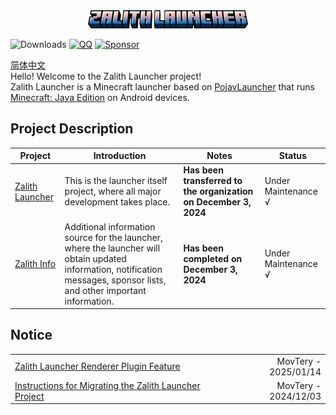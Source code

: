 <div align="center">
    <img width="256" src="images/app_name_title.png"></img>
</div>

![Downloads](https://img.shields.io/github/downloads/ZalithLauncher/ZalithLauncher/total)
[![QQ](https://img.shields.io/badge/QQ-blue)](https://qm.qq.com/q/2MVxS0B29y)
[![Sponsor](https://img.shields.io/badge/sponsor-30363D?logo=GitHub-Sponsors)](https://afdian.com/a/MovTery)

<a href="/README_ZH_CN.md">简体中文</a>  
Hello! Welcome to the Zalith Launcher project!  
Zalith Launcher is a Minecraft launcher based on [PojavLauncher](https://github.com/PojavLauncherTeam/PojavLauncher) that runs [Minecraft: Java Edition](https://www.minecraft.net/) on Android devices.  

## Project Description
| Project | Introduction | Notes | Status |
| ------ | ------ | ------ | ------ |
| [Zalith Launcher](https://github.com/ZalithLauncher/ZalithLauncher) | This is the launcher itself project, where all major development takes place. | **Has been transferred to the organization on December 3, 2024** | Under Maintenance √ |
| [Zalith Info](https://github.com/ZalithLauncher/Zalith-Info) | Additional information source for the launcher, where the launcher will obtain updated information, notification messages, sponsor lists, and other important information. | **Has been completed on December 3, 2024** | Under Maintenance √ |

## Notice
<table style="width: 100%;">
  <tr>
    <td align="start"> 
      <a href="./notice/renderer_plugin_2025_01_14/en_us.md">Zalith Launcher Renderer Plugin Feature</a>
    </td>
    <td align="end">
      MovTery - 2025/01/14
    </td>
  </tr>
  <tr>
    <td align="start"> 
      <a href="./notice/migrate_2024_12_03/en_us.md">Instructions for Migrating the Zalith Launcher Project</a>
    </td>
    <td align="end">
      MovTery - 2024/12/03
    </td>
  </tr>
</table>
